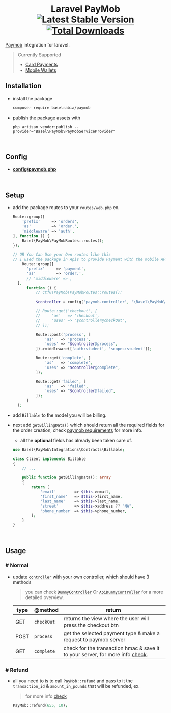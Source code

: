 <h1 align="center">
    Laravel PayMob
    <br>
    <a href="https://packagist.org/packages/baselrabia/paymob"><img src="https://img.shields.io/packagist/v/baselrabia/paymob.svg" alt="Latest Stable Version" /></a> <a href="https://packagist.org/packages/baselrabia/paymob"><img src="https://img.shields.io/packagist/dt/baselrabia/paymob.svg" alt="Total Downloads" /></a>
</h1>

[Paymob](https://paymob.com/en) integration for laravel.

> Currently Supported
>
> - [Card Payments](https://acceptdocs.paymobsolutions.com/docs/card-payments)
> - [Mobile Wallets](https://acceptdocs.paymobsolutions.com/docs/mobile-wallets)

## Installation

- install the package

  ```bash
  composer require baselrabia/paymob
  ```

- publish the package assets with

  ```shell
  php artisan vendor:publish --provider="Basel\PayMob\PayMobServiceProvider"
  ```

<br>

## Config

- [**config/paymob.php**](./src/config/paymob.php)

<br>

## Setup

- add the package routes to your `routes/web.php` ex.

  ```php
  Route::group([
      'prefix'     => 'orders',
      'as'         => 'order.',
      'middleware' => 'auth',
  ], function () {
      Basel\PayMob\PayMobRoutes::routes();
  });

  // OR You Can Use your Own routes like this 
  // I used the package in Apis to provide Payment with the mobile APP
      Route::group([
        'prefix'     => 'payment',
        'as'         => 'order.',
        // 'middleware' => ,
    ],
        function () {
            // ctf0\PayMob\PayMobRoutes::routes();

            $controller = config('paymob.controller', '\Basel\PayMob\Controllers\DummyController');

            // Route::get('checkout', [
            //     'as'   => 'checkout',
            //     'uses' => "$controller@checkOut",
            // ]);

            Route::post('process', [
                'as'   => 'process',
                'uses' => "$controller@process",
            ])->middleware(['auth:student', 'scopes:student']);

            Route::get('complete', [
                'as'   => 'complete',
                'uses' => "$controller@complete",
            ]);

            Route::get('failed', [
                'as'   => 'failed',
                'uses' => "$controller@failed",
            ]);
        }
    );

  ```

- add `Billable` to the model you will be billing.
- next add `getBillingData()` which should return all the required fields for the order creation, check [paymob requirements](https://acceptdocs.paymobsolutions.com/docs/accept-standard-redirect) for more info.

  - all the **optional** fields has already been taken care of.

  ```php
  use Basel\PayMob\Integrations\Contracts\Billable;

  class Client implements Billable
  {
      // ...

      public function getBillingData(): array
      {
          return [
              'email'        => $this->email,
              'first_name'   => $this->first_name,
              'last_name'    => $this->last_name,
              'street'       => $this->address ?? "NA",
              'phone_number' => $this->phone_number,
          ];
      }
  }
  ```

<br>

## Usage

### # Normal

- update [`controller`](./src/config/paymob.php) with your own controller, which should have 3 methods

  > you can check [`DummyController`](./src/Controllers/DummyController.php) Or [`ApiDummyController`](./src/Controllers/ApiDummyController.php)  for a more detailed overview.

  | type | @method    | return                                                                                                                                                                           |
  | ---- | ---------- | -------------------------------------------------------------------------------------------------------------------------------------------------------------------------------- |
  | GET  | `checkOut` | returns the view where the user will press the checkout btn                                                                                                                      |
  | POST | `process`  | get the selected payment type & make a request to paymob server                                                                                                                  |
  | GET  | `complete` | check for the transaction hmac & save it to your server, for more info [check](https://acceptdocs.paymobsolutions.com/docs/transaction-callbacks#transaction-response-callback). |

### # Refund

- all you need to is to call `PayMob::refund` and pass to it the `transaction_id` & `amount_in_pounds` that will be refunded, ex.

  > for more info [check](https://acceptdocs.paymobsolutions.com/docs/refund-transaction)

  ```php
  PayMob::refund(655, 10);
  ```
